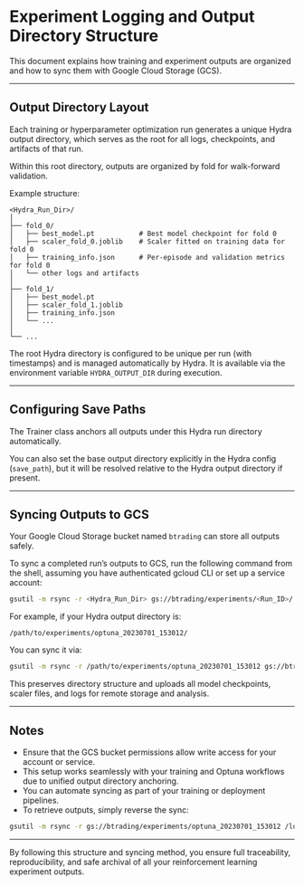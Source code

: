 # Experiment Logging and Output Directory Structure

This document explains how training and experiment outputs are organized and how to sync them with Google Cloud Storage (GCS).

---

## Output Directory Layout

Each training or hyperparameter optimization run generates a unique Hydra output directory, which serves as the root for all logs, checkpoints, and artifacts of that run.

Within this root directory, outputs are organized by fold for walk-forward validation.

Example structure:

```
<Hydra_Run_Dir>/
│
├── fold_0/
│   ├── best_model.pt           # Best model checkpoint for fold 0
│   ├── scaler_fold_0.joblib    # Scaler fitted on training data for fold 0
│   ├── training_info.json      # Per-episode and validation metrics for fold 0
│   └── other logs and artifacts
│
├── fold_1/
│   ├── best_model.pt
│   ├── scaler_fold_1.joblib
│   ├── training_info.json
│   └── ...
│
└── ...
```

The root Hydra directory is configured to be unique per run (with timestamps) and is managed automatically by Hydra. It is available via the environment variable `HYDRA_OUTPUT_DIR` during execution.

---

## Configuring Save Paths

The Trainer class anchors all outputs under this Hydra run directory automatically.

You can also set the base output directory explicitly in the Hydra config (`save_path`), but it will be resolved relative to the Hydra output directory if present.

---

## Syncing Outputs to GCS

Your Google Cloud Storage bucket named `btrading` can store all outputs safely.

To sync a completed run’s outputs to GCS, run the following command from the shell, assuming you have authenticated gcloud CLI or set up a service account:

```bash
gsutil -m rsync -r <Hydra_Run_Dir> gs://btrading/experiments/<Run_ID>/
```

For example, if your Hydra output directory is:

```
/path/to/experiments/optuna_20230701_153012/
```

You can sync it via:

```bash
gsutil -m rsync -r /path/to/experiments/optuna_20230701_153012 gs://btrading/experiments/optuna_20230701_153012/
```

This preserves directory structure and uploads all model checkpoints, scaler files, and logs for remote storage and analysis.

---

## Notes

- Ensure that the GCS bucket permissions allow write access for your account or service.
- This setup works seamlessly with your training and Optuna workflows due to unified output directory anchoring.
- You can automate syncing as part of your training or deployment pipelines.
- To retrieve outputs, simply reverse the sync:

```bash
gsutil -m rsync -r gs://btrading/experiments/optuna_20230701_153012 /local/path/to/restore/
```

---

By following this structure and syncing method, you ensure full traceability, reproducibility, and safe archival of all your reinforcement learning experiment outputs.
